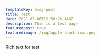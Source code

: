 ```yaml
---
templateKey: blog-post
title: Test
date: 2021-05-06T12:50:26.146Z
description: This is a test page
featuredpost: true
featuredimage: /img/apple-touch-icon.png
---
```

Rich text for test